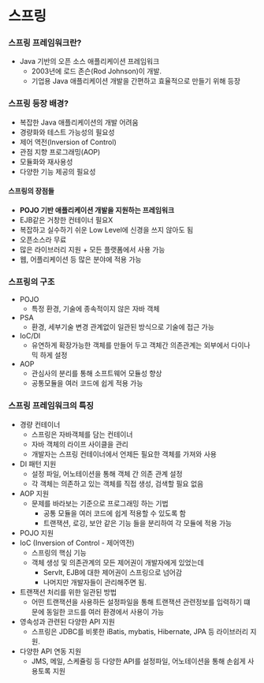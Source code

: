 # 스프링

### 스프링 프레임워크란?

- Java 기반의 오픈 소스 애플리케이션 프레임워크
  - 2003년에 로드 존슨(Rod Johnson)이 개발.
  - 기업용 Java 애플리케이션 개발을 간편하고 효율적으로 만들기 위해 등장

### 스프링 등장 배경?

- 복잡한 Java 애플리케이션의 개발 어려움
- 경량화와 테스트 가능성의 필요성
- 제어 역전(Inversion of Control)
- 관점 지향 프로그래밍(AOP)
- 모듈화와 재사용성
- 다양한 기능 제공의 필요성

#### 스프링의 장점들

- **POJO 기반 애플리케이션 개발을 지원하는 프레임워크**
- EJB같은 거창한 컨테이너 필요X
- 복잡하고 실수하기 쉬운 Low Level에 신경을 쓰지 않아도 됨
- 오픈소스라 무료
- 많은 라이브러리 지원 + 모든 플랫폼에서 사용 가능
- 웹, 어플리케이션 등 많은 분야에 적용 가능

### 스프링의 구조

- POJO
  - 특정 환경, 기술에 종속적이지 않은 자바 객체
- PSA
  - 환경, 세부기술 변경 관계없이 일관된 방식으로 기술에 접근 가능
- IoC/DI
  - 유연하게 확장가능한 객체를 만들어 두고 객체간 의존관계는 외부에서 다이나믹 하게 설정
- AOP
  - 관심사의 분리를 통해 소프트웨어 모듈성 향상
  - 공통모듈을 여러 코드에 쉽게 적용 가능

### 스프링 프레임워크의 특징

- 경량 컨테이너
  - 스프링은 자바객체를 담는 컨테이너
  - 자바 객체의 라이프 사이클을 관리
  - 개발자는 스프링 컨테이너에서 언제든 필요한 객체를 가져와 사용
- DI 패턴 지원
  - 설정 파일, 어노테이션을 통해 객체 간 의존 관계 설정
  - 각 객체는 의존하고 있는 객체를 직접 생성, 검색할 필요 없음
- AOP 지원
  - 문제를 바라보는 기준으로 프로그래밍 하는 기법
    - 공통 모듈을 여러 코드에 쉽게 적용할 수 있도록 함
    - 트랜잭션, 로깅, 보안 같은 기능 들을 분리하여 각 모듈에 적용 가능
- POJO 지원
- IoC (Inversion of Control - 제어역전)
  - 스프링의 핵심 기능
  - 객체 생성 및 의존관계의 모든 제어권이 개발자에게 있었는데
    - Servlt, EJB에 대한 제어권이 스프링으로 넘어감
    - 나머지만 개발자들이 관리해주면 됨.
- 트랜잭션 처리를 위한 일관된 방법
  - 어떤 트랜잭션을 사용하든 설정파일을 통해 트랜잭션 관련정보를 입력하기 떄문에 동일한 코드를 여러 환경에서 사용이 가능
- 영속성과 관련된 다양한 API 지원
  - 스프링은 JDBC를 비롯한 iBatis, mybatis, Hibernate, JPA 등 라이브러리 지원.
- 다양한 API 연동 지원
  - JMS, 메일, 스케쥴링 등 다양한 API를 설정파일, 어노테이션을 통해 손쉽게 사용토록 지원
